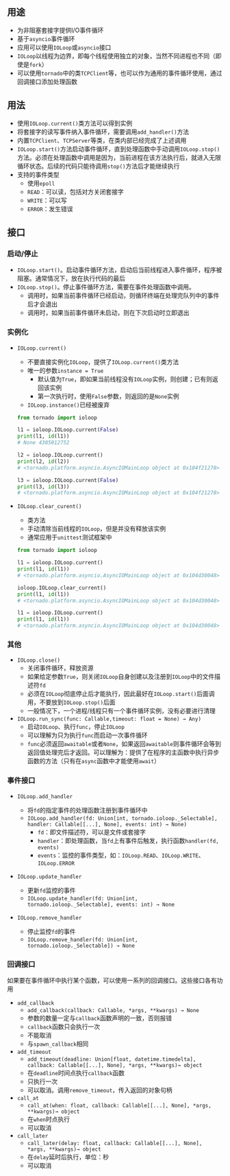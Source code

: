 ## 用途

- 为非阻塞套接字提供I/O事件循环
- 基于`asyncio`事件循环
- 应用可以使用`IOLoop`或`asyncio`接口
- `IOLoop`以线程为边界，即每个线程使用独立的对象，当然不同进程也不同（即使是`fork`）
- 可以使用`tornado`中的类`TCPClient`等，也可以作为通用的事件循环使用，通过回调接口添加处理函数

## 用法

- 使用`IOLoop.current()`类方法可以得到实例
- 将套接字的读写事件纳入事件循环，需要调用`add_handler()`方法
- 内置`TCPClient`、`TCPServer`等类，在类内部已经完成了上述调用
- `IOLoop.start()`方法启动事件循环，直到处理函数中手动调用`IOLoop.stop()`方法。必须在处理函数中调用是因为，当前进程在该方法执行后，就进入无限循环状态。后续的代码只能待调用`stop()`方法后才能继续执行
- 支持的事件类型
  - 使用`epoll`
  - `READ`：可以读，包括对方关闭套接字
  - `WRITE`：可以写
  - `ERROR`：发生错误

## 接口

### 启动/停止

- `IOLoop.start()`。启动事件循环方法，启动后当前线程进入事件循环，程序被阻塞。通常情况下，放在执行代码的最后
- `IOLoop.stop()`。停止事件循环方法，需要在事件处理函数中调用。
  - 调用时，如果当前事件循环已经启动，则循环终端在处理完队列中的事件后才会退出
  - 调用时，如果当前事件循环未启动，则在下次启动时立即退出

### 实例化

- `IOLoop.current()`

  - 不要直接实例化`IOLoop`，提供了`IOLoop.current()`类方法
  - 唯一的参数`instance = True`
    - 默认值为`True`，即如果当前线程没有`IOLoop`实例，则创建；已有则返回该实例
    - 第一次执行时，使用`False`参数，则返回的是`None`实例
  - `IOLoop.instance()`已经被废弃

  ```python
  from tornado import ioloop
  
  l1 = ioloop.IOLoop.current(False)
  print(l1, id(l1))  
  # None 4305012752
  
  l2 = ioloop.IOLoop.current()
  print(l2, id(l2))  
  # <tornado.platform.asyncio.AsyncIOMainLoop object at 0x104f21278> 4377940600
  
  l3 = ioloop.IOLoop.current(False)
  print(l3, id(l3))
  # <tornado.platform.asyncio.AsyncIOMainLoop object at 0x104f21278> 4377940600
  
  ```

- `IOLoop.clear_curent()`

  - 类方法
  - 手动清除当前线程的`IOLoop`，但是并没有释放该实例
  - 通常应用于`unittest`测试框架中

  ```python
  from tornado import ioloop
  
  l1 = ioloop.IOLoop.current()
  print(l1, id(l1))
  # <tornado.platform.asyncio.AsyncIOMainLoop object at 0x104d30048> 4375904328
  
  ioloop.IOLoop.clear_current()
  print(l1, id(l1))
  # <tornado.platform.asyncio.AsyncIOMainLoop object at 0x104d30048> 4375904328
  
  l1 = ioloop.IOLoop.current()
  print(l1, id(l1))
  # <tornado.platform.asyncio.AsyncIOMainLoop object at 0x104d30048> 4375904328
  ```

### 其他

- `IOLoop.close()`
  - 关闭事件循环，释放资源
  - 如果给定参数`True`，则关闭`IOLoop`自身创建以及注册到`IOLoop`中的文件描述符`fd`
  - 必须在`IOLoop`彻底停止后才能执行，因此最好在`IOLoop.start()`后面调用，不要放到`IOLoop.stop()`后面
  - 一般情况下，一个进程/线程只有一个事件循环实例，没有必要进行清理
- `IOLoop.run_sync(func: Callable,timeout: float = None) → Any)`
  - 启动`IOLoop`、执行`func`，停止`IOLoop`
  - 可以理解为只为执行`func`而启动一次事件循环
  - `func`必须返回`awaitable`或者`None`，如果返回`awaitable`则事件循环会等到返回值处理完后才返回。可以理解为：提供了在程序的主函数中执行异步函数的方法（只有在`async`函数中才能使用`await`）

### 事件接口

- `IOLoop.add_handler`
  - 将`fd`的指定事件的处理函数注册到事件循环中
  - `IOLoop.add_handler(fd: Union[int, tornado.ioloop._Selectable], handler: Callable[[...], None], events: int) → None)`
    - `fd`：即文件描述符，可以是文件或套接字
    - `handler`：即处理函数，当`fd`上有事件后触发，执行函数`handler(fd, events)`
    - `events`：监控的事件类型，如：`IOLoop.READ`、`IOLoop.WRITE`、`IOLoop.ERROR`
- `IOLoop.update_handler`
  - 更新`fd`监控的事件
  - `IOLoop.update_handler(fd: Union[int, tornado.ioloop._Selectable], events: int) → None`

- `IOLoop.remove_handler`
  - 停止监控`fd`的事件
  - `IOLoop.remove_handler(fd: Union[int, tornado.ioloop._Selectable]) → None`

### 回调接口

如果要在事件循环中执行某个函数，可以使用一系列的回调接口。这些接口各有功用

- `add_callback`
  - `add_callback(callback: Callable, *args, **kwargs) → None`
  - 参数的数量一定与`callback`函数声明的一致，否则报错
  - `callback`函数只会执行一次
  - 不能取消
  - 与`spawn_callback`相同
- `add_timeout`
  - `add_timeout(deadline: Union[float, datetime.timedelta], callback: Callable[[...], None], *args, **kwargs)→ object`
  - 在`deadline`时间点执行`callback`函数
  - 只执行一次
  - 可以取消。调用`remove_timeout`，传入返回的对象句柄
- `call_at`
  - `call_at(when: float, callback: Callable[[...], None], *args, **kwargs)→ object`
  - 在`when`时点执行
  - 可以取消
- `call_later`
  - `call_later(delay: float, callback: Callable[[...], None], *args, **kwargs)→ object`
  - 在`delay`延时后执行，单位：秒
  - 可以取消